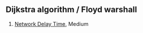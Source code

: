 ##  Dijkstra algorithm / Floyd warshall
1. [Network Delay Time](https://leetcode.com/problems/network-delay-time/), Medium
